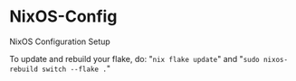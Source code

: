 # NixOS-Config
NixOS Configuration Setup

To update and rebuild your flake, do:
"``nix flake update``"
and
"``sudo nixos-rebuild switch --flake .``"
